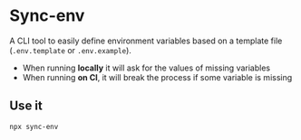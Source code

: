 # Sync-env
A CLI tool to easily define environment variables based on a template file (`.env.template` or `.env.example`).

- When running **locally** it will ask for the values of missing variables
- When running **on CI**, it will break the process if some variable is missing

## Use it
```
npx sync-env
```
